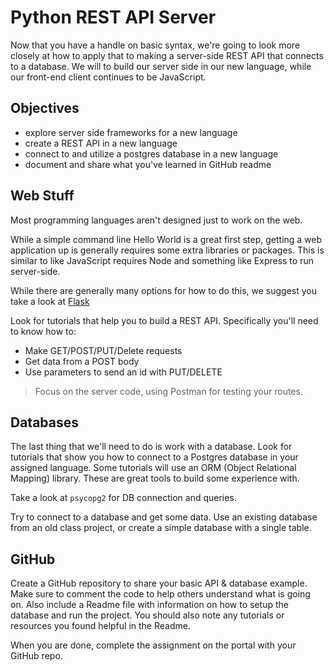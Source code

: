# Python REST API Server

Now that you have a handle on basic syntax, we're going to look more closely at how to apply that to making a server-side REST API that connects to a database. We will to build our server side in our new language, while our front-end client continues to be JavaScript.

## Objectives

  - explore server side frameworks for a new language
  - create a REST API in a new language
  - connect to and utilize a postgres database in a new language
  - document and share what you've learned in GitHub readme

## Web Stuff

Most programming languages aren't designed just to work on the web. 

While a simple command line Hello World is a great first step, getting a web application up is generally requires some extra libraries or packages. This is similar to like JavaScript requires Node and something like Express to run server-side. 

While there are generally many options for how to do this, we suggest you take a look at [Flask](http://flask.pocoo.org/)

Look for tutorials that help you to build a REST API. Specifically you'll need to know how to:

 - Make GET/POST/PUT/Delete requests
 - Get data from a POST body
 - Use parameters to send an id with PUT/DELETE
 
 > Focus on the server code, using Postman for testing your routes. 


## Databases

The last thing that we'll need to do is work with a database. Look for tutorials that show you how to connect to a Postgres database in your assigned language. Some tutorials will use an ORM (Object Relational Mapping) library. These are great tools to build some experience with.

Take a look at `psycopg2` for DB connection and queries.

Try to connect to a database and get some data. Use an existing database from an old class project, or create a simple database with a single table. 


## GitHub

Create a GitHub repository to share your basic API & database example. Make sure to comment the code to help others understand what is going on. Also include a Readme file with information on how to setup the database and run the project. You should also note any tutorials or resources you found helpful in the Readme.

When you are done, complete the assignment on the portal with your GitHub repo. 


